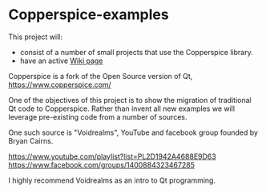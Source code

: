 # Copperspice-examples



This project will:
- consist of a number of small projects that use the Copperspice library.
- have an active [Wiki page](https://github.com/ShamanTcler/Copperspice-examples/wiki)


Copperspice is a fork of the Open Source version of Qt, https://www.copperspice.com/

One of the objectives of this project is to show the migration of traditional Qt code to Copperspice. Rather than invent all new examples we will leverage pre-existing code from a number of sources.

One such source is "Voidrealms", YouTube and facebook group founded by Bryan Cairns.

https://www.youtube.com/playlist?list=PL2D1942A4688E9D63
https://www.facebook.com/groups/1400884323467285

I highly recommend Voidrealms as an intro to Qt programming.
